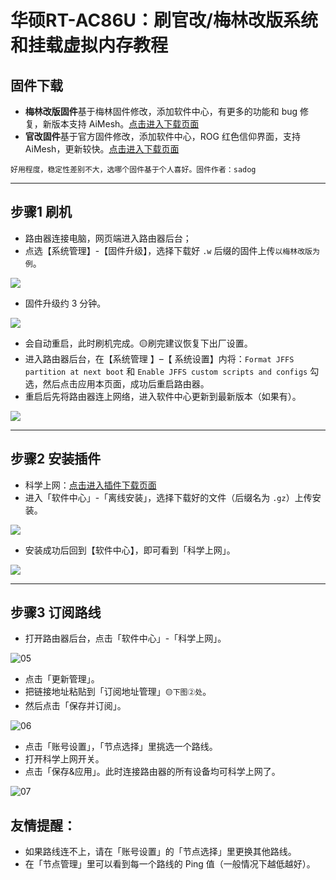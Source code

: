 # 华硕RT-AC86U：刷官改/梅林改版系统和挂载虚拟内存教程

## 固件下载

- **梅林改版固件**基于梅林固件修改，添加软件中心，有更多的功能和 bug 修复，新版本支持 AiMesh。[点击进入下载页面](https://github.com/masonvip/AC86U-meilin/tree/master/file_meilin)
- **官改固件**基于官方固件修改，添加软件中心，ROG 红色信仰界面，支持 AiMesh，更新较快。[点击进入下载页面](https://github.com/masonvip/AC86U-meilin/tree/master/file_guangai)

 `好用程度，稳定性差别不大，选哪个固件基于个人喜好。固件作者：sadog`

---- 

## 步骤1 刷机

* 路由器连接电脑，网页端进入路由器后台；
* 点选【系统管理】-【固件升级】，选择下载好 `.w` 后缀的固件上传`以梅林改版为例`。

![](pic/00.png)

* 固件升级约 3 分钟。

![](pic/01.png)

- 会自动重启，此时刷机完成。🟡刷完建议恢复下出厂设置。
- 进入路由器后台，在【系统管理 】–【 系统设置】内将：`Format JFFS partition at next boot` 和 `Enable JFFS custom scripts and configs` 勾选，然后点击应用本页面，成功后重启路由器。
- 重启后先将路由器连上网络，进入软件中心更新到最新版本（如果有）。

![](pic/02.png)

---

## 步骤2 安装插件

* 科学上网：[点击进入插件下载页面](https://github.com/hq450/fancyss_history_package/tree/master/fancyss_hnd)
* 进入「软件中心」-「离线安装」，选择下载好的文件（后缀名为 `.gz`）上传安装。

![](pic/03.png)

* 安装成功后回到【软件中心】，即可看到「科学上网」。

![](pic/04.png)

---
## 步骤3 订阅路线
* 打开路由器后台，点击「软件中心」-「科学上网」。

![05](pic/05.png)

* 点击「更新管理」。
* 把链接地址粘贴到「订阅地址管理」`🟡下图②处`。
* 然后点击「保存并订阅」。

![06](pic/06.png)

* 点击「账号设置」，「节点选择」里挑选一个路线。
* 打开科学上网开关。
* 点击「保存&应用」。此时连接路由器的所有设备均可科学上网了。

![07](pic/07.png)

## 友情提醒：
* 如果路线连不上，请在「账号设置」的「节点选择」里更换其他路线。
* 在「节点管理」里可以看到每一个路线的 Ping 值（一般情况下越低越好）。
